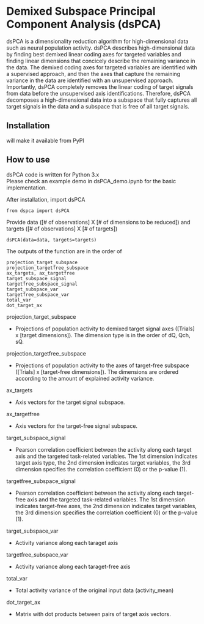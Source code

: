 Demixed Subspace Principal Component Analysis (dsPCA)
===========================================

dsPCA is a dimensionality reduction algorithm for high-dimensional data such as neural population activity. dsPCA describes high-dimensional data by finding best demixed linear coding axes for targeted variables and finding linear dimensions that concicely describe the remaining variance in the data. The demixed coding axes for targeted variables are identified with a supervised approach, and then the axes that capture the remaining variance in the data are identified with an unsupervised approach. Importantly, dsPCA completely removes the linear coding of target signals from data before the unsupervised axis identifications. Therefore, dsPCA decomposes a high-dimensional data into a subspace that fully captures all target signals in the data and a subspace that is free of all target signals.


## Installation
will make it available from PyPl

## How to use
dsPCA code is written for Python 3.x    
Please check an example demo in dsPCA_demo.ipynb for the basic implementation.

After installation, import dsPCA
~~~~
from dspca import dsPCA
~~~~
Provide data ([# of observations] X [# of dimensions to be reduced]) and targets ([# of observations] X [# of targets]) 
~~~~
dsPCA(data=data, targets=targets)
~~~~
The outputs of the function are in the order of
~~~~
projection_target_subspace
projection_targetfree_subspace
ax_targets, ax_targetfree
target_subspace_signal
targetfree_subspace_signal
target_subspace_var
targetfree_subspace_var
total_var
dot_target_ax
~~~~
projection_target_subspace
- Projections of population activity to demixed target signal axes ([Trials] x [target dimensions]). The dimension type is in the order of dQ, Qch, sQ.

projection_targetfree_subspace
- Projections of population activity to the axes of target-free subspace ([Trials] x [target-free dimensions]). The dimensions are ordered according to the amount of explained activity variance.

ax_targets
- Axis vectors for the target signal subspace.

ax_targetfree
- Axis vectors for the target-free signal subspace.

target_subspace_signal
- Pearson correlation coefficient between the activity along each target axis and the targeted task-related variables. The 1st dimension indicates target axis type, the 2nd dimension indicates target variables, the 3rd dimension specifies the correlation coefficient (0) or the p-value (1).

targetfree_subspace_signal
- Pearson correlation coefficient between the activity along each target-free axis and the targeted task-related variables. The 1st dimension indicates target-free axes, the 2nd dimension indicates target variables, the 3rd dimension specifies the correlation coefficient (0) or the p-value (1).

target_subspace_var
- Activity variance along each taraget axis

targetfree_subspace_var
- Activity variance along each taraget-free axis

total_var
- Total activity variance of the original input data (activity_mean)

dot_target_ax
- Matrix with dot products between pairs of target axis vectors.
